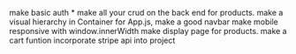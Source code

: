 
make basic auth *
make all your crud on the back end for products.
make a visual hierarchy in Container for App.js, 
make a good navbar
make mobile responsive with window.innerWidth
make display page for products. 
make a cart funtion
incorporate stripe api into project